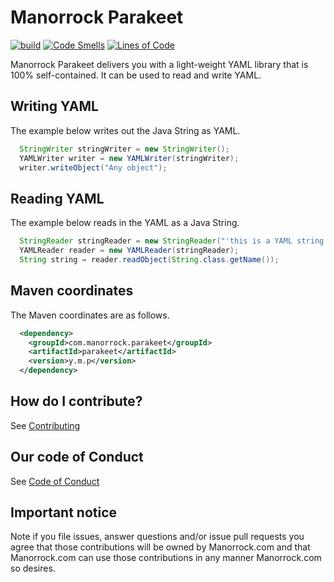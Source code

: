 # Manorrock Parakeet

[![build](https://github.com/manorrock/parakeet/actions/workflows/build.yml/badge.svg)](https://github.com/manorrock/parakeet/actions/workflows/build.yml)
[![Code Smells](https://sonarcloud.io/api/project_badges/measure?project=manorrock_parakeet&metric=code_smells)](https://sonarcloud.io/summary/new_code?id=manorrock_parakeet)
[![Lines of Code](https://sonarcloud.io/api/project_badges/measure?project=manorrock_parakeet&metric=ncloc)](https://sonarcloud.io/summary/new_code?id=manorrock_parakeet)

Manorrock Parakeet delivers you with a light-weight YAML library that is 100% 
self-contained. It can be used to read and write YAML.

## Writing YAML

The example below writes out the Java String as YAML.

```java
  StringWriter stringWriter = new StringWriter();
  YAMLWriter writer = new YAMLWriter(stringWriter);
  writer.writeObject("Any object");
```

## Reading YAML

The example below reads in the YAML as a Java String.

```java
  StringReader stringReader = new StringReader("'this is a YAML string'");
  YAMLReader reader = new YAMLReader(stringReader);
  String string = reader.readObject(String.class.getName());
```

## Maven coordinates

The Maven coordinates are as follows.

```xml
  <dependency>
    <groupId>com.manorrock.parakeet</groupId>
    <artifactId>parakeet</artifactId>
    <version>y.m.p</version>
  </dependency>
```

<!--
Please see [Maven central](https://repo1.maven.org/maven2/com/manorrock/parakeet)
for the latest version information
  -->

## How do I contribute?

See [Contributing](CONTRIBUTING.md)

## Our code of Conduct

See [Code of Conduct](CODE_OF_CONDUCT.md)

## Important notice

Note if you file issues, answer questions and/or issue pull requests you agree
that those contributions will be owned by Manorrock.com and that Manorrock.com
can use those contributions in any manner Manorrock.com so desires.

